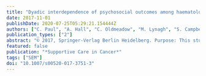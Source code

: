 ```yaml
---
title: "Dyadic interdependence of psychosocial outcomes among haematological cancer survivors and their support persons"
date: 2017-11-01
publishDate: 2020-07-25T05:29:21.154444Z
authors: ["C. Paul", "A. Hall", "C. Oldmeadow", "M. Lynagh", "S. Campbell", "K. Bradstock", "A. Williamson", "M. Carey", "R. Sanson-Fisher"]
publication_types: ["2"]
abstract: "© 2017, Springer-Verlag Berlin Heidelberg. Purpose: This study aimed to explore the dyadic relationships between unmet need, depression, and anxiety in people diagnosed with haematological cancer and their support persons. Methods: Adult survivors (18 years+) who had been diagnosed with a haematological cancer were recruited to a cross-sectional mailed survey via five state cancer registries in Australia. Participating survivors invited a support person to also complete a survey. Structural equation modelling was used to explore the relationships among survivor and support person self-reported depression, anxiety, and unmet needs. Results: Of the 4299 eligible haematological cancer survivors contacted by the registries, 1511 (35%) returned a completed survey as did 1004 support persons. There were 787 dyads with complete data. After adjusting for age, gender, rurality, cancer type, and whether the support person was a relative, positive correlations were found between survivor and support person scores for depression (p = 0.0029) and unmet needs (p textless 0.001), but not anxiety scores (p = 0.075). Survivor unmet needs were significantly related to support person depression (p = 0.0036). Support person unmet needs were significantly related to a higher depression score for survivors (p = 0.0067). Greater support person unmet needs were significantly related to a higher anxiety score for survivors (p = 0.0083). Survivor unmet needs did not have a significant relationship to support person anxiety (p = 0.78). Conclusion: Unmet needs may mediate the interdependence of psychosocial experiences for survivors and support persons, although a longitudinal study is required to confirm causality. Addressing unmet needs may be a potential target for improving outcomes for both groups."
featured: false
publication: "*Supportive Care in Cancer*"
tags: ["SEM"]
doi: "10.1007/s00520-017-3751-3"
---
```


